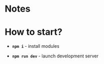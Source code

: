 # Notes 
#


# How to start?

* **`npm i`** - install modules

* **`npm run dev`** - launch development server